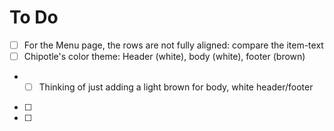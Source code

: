 # To Do
- [ ] For the Menu page, the rows are not fully aligned: compare the item-text
- [ ] Chipotle's color theme: Header (white), body (white), footer (brown)
- - [ ] Thinking of just adding a light brown for body, white header/footer
- [ ] 
- [ ] 